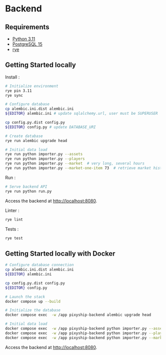 # Backend

## Requirements

- [Python 3.11](https://www.python.org/)
- [PostgreSQL 15](https://www.postgresql.org/)
- [rye](https://rye-up.com/)

## Getting Started locally

Install :

```bash
# Initialize environment
rye pin 3.11
rye sync

# Configure database
cp alembic.ini.dist alembic.ini
${EDITOR} alembic.ini # update sqlalchemy.url, user must be SUPERUSER

cp config.py.dist config.py
${EDITOR} config.py # update DATABASE_URI

# Create database
rye run alembic upgrade head

# Initial data load
rye run python importer.py --assets
rye run python importer.py --players
rye run python importer.py --market  # very long, several hours
rye run python importer.py --market-one-item 73  # retrieve market history for only one item, much faster for dev
```

Run :

```bash
# Serve backend API
rye run python run.py
```

Access the backend at [http://localhost:8080](http://localhost:8080).

Linter :

```bash
rye lint
```

Tests :

```bash
rye test
```

## Getting Started locally with Docker

```bash
# Configure database connection
cp alembic.ini.dist alembic.ini
${EDITOR} alembic.ini

cp config.py.dist config.py
${EDITOR} config.py

# Launch the stack
docker compose up --build

# Initialize the database
docker compose exec  -w /app pixyship-backend alembic upgrade head

# Initial data load
docker compose exec  -w /app pixyship-backend python importer.py --assets
docker compose exec  -w /app pixyship-backend python importer.py --players
docker compose exec  -w /app pixyship-backend python importer.py --market-one-item 73
```

Access the backend at [http://localhost:8080](http://localhost:8080).
